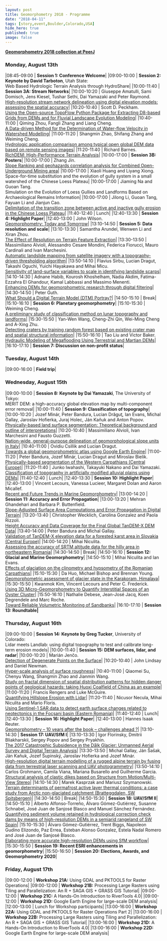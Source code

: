 ```yaml
---
layout: post
title: Geomorphometry 2018 - Programme
date: "2018-04-11"
tags: [story,event,Boulder,Colorado,USA]
hide_hero: true
published: true
image: false
---
```


**[Geomorphometry 2018 collection at PeerJ](https://peerj.com/collections/57-geomorphometry2018)**


### Monday, August 13th

|08:45-09:00 | **Session 1: Conference Welcome**|
|09:00-10:00 | **Session 2: Keynote by David Tarboton**, Utah State: <br> Web Based Hydrologic Terrain Analysis through HydroShare|
|10:00-11:40 | **Session 3A: Stream Networks**|
|10:00-10:20 | Giuseppe Amatulli, Sami Domisch, Jens Kiesel, Tushar Sethi, Dai Yamazaki and Peter Raymond. <br> [High-resolution stream network delineation using digital elevation models: assessing the spatial accuracy](https://peerj.com/preprints/27109)|
|10:20-10:40 | Scott D. Peckham. <br> [Using the Open-source TopoFlow Python Package for Extracting D8-based Grids from DEMs and for Fluvial Landscape Evolution Modeling]({{site.baseurl}}/uploads/pdf/pdf2018/Peckham_2018_geomorphometry.pdf)|
|10:40-11:00 | Qiming Zhou, Fangli Zhang and Liang Cheng. <br> [A Data-driven Method for the Determination of Water-flow Velocity in Watershed Modelling](https://peerj.com/preprints/27155)|
|11:00-11:20 | Shangmin Zhao, Shifang Zhang and Weiming Cheng. <br> [Hydrologic application comparison among typical open global DEM data based on remote sensing images](https://peerj.com/preprints/27065)|
|11:20-11:40 | Richard Barnes. <br> [RichDEM: High-Performance Terrain Analysis](https://peerj.com/preprints/27099)|
|10:00-17:00 | **Session 3B: Posters**|
|10:00-17:00 | Zhang Jin. <br> [Slope Ranking and geohazards correlation analysis for Combined Open-Underground Mining area](https://peerj.com/preprints/27070)|
|10:00-17:00 | Xiaoli Huang and Liyang Xiong. <br> Space-for-time substitution and the evolution of gully system in a small watershed of the Chinese Loess Plateau|
|10:00-17:00 | Jiaming Na and Guoan Tang. <br> Simulation on the Evolution of Loess Gullies and Landforms Based on Archaeological Remains Information|
|10:00-17:00 | Jilong Li, Guoan Tang, Fayuan Li and Jianjun Cao. <br> [Delimitation of the transition zone between active and inactive gully erosion in the Chinese Loess Plateau](https://peerj.com/preprints/27139)|
|11:40-12:40 | Lunch|
|12:40-13:30 | **Session 4: Highlight Paper**|
|12:40-13:00 | John Wilson. <br> [Geomorphometry: Today and Tomorrow](https://peerj.com/preprints/27197)|
|13:10-14:50 | **Session 5: Data resolution and scale**|
|13:10-13:30 | Samantha Arundel, Wenwen Li and Xiran Zhou. <br> [The Effect of Resolution on Terrain Feature Extraction](https://peerj.com/preprints/27072)|
|13:30-13:50 | Massimiliano Alvioli, Alessandro Cesare Mondini, Federica Fiorucci, Mauro Cardinali and Ivan Marchesini. <br> [Automatic landslide mapping from satellite imagery with a topography-driven thresholding algorithm](https://peerj.com/preprints/27067)|
|13:50-14:10 | Flavius Sirbu, Lucian Dragut, Takashi Oguchi, Yuichi Hayakawa and Mihai Micu. <br> [Sensitivity of land-surface variables to scale in identifying landslide scarps]({{site.baseurl}}/uploads/pdf/pdf2018/Sirbu_others_2018_geomorphometry.pdf)|
|14:10-14:30 | Adnane Habib, Kourosh Khoshelham, Nadia Akdim, Fatima-Ezzahra El Ghandour, Kamal Labbassi and Massimo Menenti. <br> [Enhancing DEMs for geomorphometric research through digital filtering](https://peerj.com/preprints/27105)|
|14:30-14:50 | Peter Guth. <br> [What Should a Digital Terrain Model (DTM) Portray?](https://peerj.com/preprints/27053)|
|14:50-15:10 | Break|
|15:10-16:10 | **Session 6: Planetary geomorphometry**|
|15:10-15:30 | Weiming Cheng. <br> [A preliminary study of classification method on lunar topography and landforms]({{site.baseurl}}/uploads/pdf/pdf2018/Cheng_others_2018_geomorphometry.pdf)|
|15:30-15:50 | Yan-Wen Wang, Cheng-Zhi Qin, Wei-Ming Cheng and A-Xing Zhu. <br> [Detecting craters by training random forest based on existing crater map and spatial structural information]({{site.baseurl}}/uploads/pdf/pdf2018/Wang_others_2018_geomorphometry.pdf)|
|15:50-16:10 | Tao Liu and Victor Baker. <br> [Hydraulic Modeling of Megaflooding Using Terrestrial and Martian DEMs](https://peerj.com/preprints/27107)|
|16:10-17:10 | **Session 7: Discussion on non-profit status**|

### Tuesday, August 14th

|09:00-16:00 | **Field trip**|


### Wednesday, August 15th

|09:00-10:00 | **Session 8: Keynote by Dai Yamazaki**, The University of Tokyo: <br> MERIT DEM: a high-accuracy global elevation map by multi-component error removal|
|10:00-11:40 | **Session 9: Classification of topography**|
|10:00-10:20 | Jozef Minár, Peter Bandura, Lucian Drăguţ, Ian Evans, Michal Gallay, Jaroslav Hofierka, Juraj Holec, Ján Kaňuk and Anton Popov. <br> [Physically-based land surface segmentation: Theoretical background and outline of interpretations](https://peerj.com/preprints/27075)|
|10:20-10:40 | Massimiliano Alvioli, Ivan Marchesini and Fausto Guzzetti. <br> [Nation-wide, general-purpose delineation of geomorphological slope units in Italy](https://peerj.com/preprints/27066)|
|10:40-11:00 | Ovidiu Csillik and Lucian Dragut. <br> [Towards a global geomorphometric atlas using Google Earth Engine]({{site.baseurl}}/uploads/pdf/pdf2018/Csilik_Dragut_2018_geomorphometry.pdf)|
|11:00-11:20 | Peter Bandura, Jozef Minár, Lucian Dragut and Miroslav Bielik. <br> [Physically-based segmentation of the Western Carpathians (Central Europe)](https://peerj.com/preprints/27083)|
|11:20-11:40 | Junko Iwahashi, Takayuki Nakano and Dai Yamazaki. <br> [Classification of topography in artificially modified alluvial plains using DEMs]({{site.baseurl}}/uploads/pdf/pdf2018/Iwashashi_others_2018_geomorphometry.pdf)|
|11:40-12:40 | Lunch|
|12:40-13:30 | **Session 10: Highlight Paper**|
|12:40-13:00 | Vincent Lecours, Vanessa Lucieer, Margaret Dolan and Aaron Micallef. <br> [Recent and Future Trends in Marine Geomorphometry]({{site.baseurl}}/uploads/pdf/pdf2018/Lecours_others_2018_geomorphometry.pdf)|
|13:00-14:20 | **Session 11: Accuracy and Error Propagation**|
|13:00-13:20 | Mehran Ghandehari and Barbara P. Buttenfield. <br> [Slope-Adjusted Surface Area Computations and Error Propagation in Digital Terrain](https://peerj.com/preprints/27068)|
|13:20-13:40 | Christopher Wecklich, Carolina Gonzalez and Paola Rizzoli. <br>[ Height Accuracy and Data Coverage for the Final Global TanDEM-X DEM Data]({{site.baseurl}}/uploads/pdf/pdf2018/Wecklich_others_2018_geomorphometry.pdf)|
|13:40-14:00 | Peter Bandura and Michal Gallay. <br> [Validation of TanDEM-X elevation data for a forested karst area in Slovakia (Central Europe)](https://peerj.com/preprints/27077)|
|14:00-14:20 | Mihai Niculita. <br> [Assessing the accuracy of SRTM altitude data for the hilly area in northeastern Romania](https://peerj.com/preprints/27074)|
|14:30-14:50 | Break|
|14:50-16:10 | **Session 12: Glacial and Marine Geomorphometry**|
|14:50-15:10 | Mihai Niculita and Ian Evans. <br> [Effects of glaciation on the clinometry and hypsometry of the Romanian Carpathians](https://peerj.com/preprints/27076)|
|15:10-15:30 | Da Huo, Michael Bishop and Brennan Young. <br> [Geomorphometric assessment of glacier state in the Karakoram, Himalaya]({{site.baseurl}}/uploads/pdf/pdf2018/Huo_others_2018_geomorphometry.pdf)|
|15:30-15:50 | Kwanmok Kim, Vincent Lecours and Peter C. Frederick. <br> [Using 3D Micro-Geomorphometry to Quantify Interstitial Spaces of an Oyster Cluster](https://peerj.com/preprints/27596)|
|15:50-16:10 | Nathalie Debese, Jean-José Jacq, Koen Degrendele and Marc Roche. <br>[Toward Reliable Volumetric Monitoring of Sandbanks]({{site.baseurl}}/uploads/pdf/pdf2018/Debese_others_2018_geomorphometry.pdf)|
|16:10-17:10 | **Session 13: Roundtable|**

### Thursday, August 16th

|09:00-10:00 | **Session 14: Keynote by Greg Tucker**, University of Colorado: <br> Lidar meets Landlab: using digital topography to test and calibrate long-term erosion models|
|10:00-11:40 | **Session 15: DEM surfaces, lidar, and radar**|
|10:00-10:20 | Marián Jenčo. <br> [Detection of Degenerate Points on the Surface](https://peerj.com/preprints/27097)|
|10:20-10:40 | John Lindsay and Daniel Newman. <br> [Hyper-scale analysis of surface roughness](https://peerj.com/preprints/27110)|
|10:40-11:00 | Qiaomei Su, Chenyu Wang, Shangmin Zhao and Jianmin Wang. <br> [Study on fractal dimension of spatial distribution patterns for hidden danger points of geological hazards: taking Huoxi Coalfield of China as an example]({{site.baseurl}}/uploads/pdf/pdf2018/Su_others_2018_geomorphometry.pdf)|
|11:00-11:20 | Francis Rengers and Luke McGuire. <br> [Quantifying Hillslope Erosion with Lidar]({{site.baseurl}}/uploads/pdf/pdf2018/Rengers_McGuire_2018_geomorphometry.pdf)|
|11:20-11:40 | Nicusor Necula, Mihai Niculita and Mario Floris. <br> [Using Sentinel-1 SAR data to detect earth surface changes related to neotectonics in the Focșani basin (Eastern Romania)](https://peerj.com/preprints/27084)|
|11:40-12:40 | Lunch|
|12:40-13:30 | **Session 16: Highlight Paper**|
|12:40-13:00 | Hannes Isaak Reuter. <br> [Geomorphometry – 10 years after the book – challenges ahead ?](https://peerj.com/preprints/27157)|
|13:10-14:30 | **Session 17: UAV/SfM I**|
|13:10-13:30 | Igor Florinsky, Dmitrii Bliakharskii, Sergey Popov and Sergey Pryakhin. <br> [The 2017 Catastrophic Subsidence in the Dålk Glacier: Unmanned Aerial Survey and Digital Terrain Analysis](https://peerj.com/preprints/27064)|
|13:30-13:50 | Michal Gallay, Ján Šašak, Ján Kaňuk, Jozef Šupinský, Jaroslav Hofierka and Jozef Minár. <br> [High-resolution digital terrain modelling of a rugged alpine terrain by fusing data from terrestrial laser scanning and UAV photogrammetry](https://peerj.com/preprints/27078)|
|13:50-14:10 | Carlos Grohmann, Camila Viana, Mariana Busarello and Guilherme Garcia. <br> [Structural analysis of clastic dikes based on Structure from Motion/Multi-View Stereo](https://peerj.com/preprints/27060)|
|14:10-14:30 | Marek Kasprzak and Mariusz Szymanowski. <br> [Terrain determinants of permafrost active layer thermal conditions: a case study from Arctic non-glaciated catchment (Bratteggdalen, SW Spitsbergen)](https://peerj.com/preprints/27119)|
|14:30-14:50 | Break|
|14:50-15:30 | **Session 18: UAV/SfM II**|
|14:50-15:10 | Alberto Alfonso-Torreño, Álvaro Gómez-Gutiérrez, Susanne Schnabel, José Juan de Sanjosé Blasco and Manuel Sánchez Fernández. <br> [Quantifying sediment volume retained in hydrological correction check dams by means of high-resolution DEMs in a semiarid rangeland of SW Spain]({{site.baseurl}}/uploads/pdf/pdf2018/Alfonso-Torreno_Gomez-Gutierrez_others_2018_geomorphometry.pdf)|
|15:10-15:30 | Álvaro Gómez-Gutiérrez, Trent Biggs, Napoleon Gudino Elizondo, Paz Errea, Esteban Alonso Gonzalez, Estela Nadal Romero and José Juan de Sanjosé Blasco. <br> [Elaborating more accurate high-resolution DEMs using SfM workflow](https://peerj.com/preprints/27081)|
|15:30-15:50 | **Session 19: Recent ESRI enhancements in geomorphometry**|
|15:50-16:50 | **Session 20: Elections, Awards, and Geomorphometry 2020**|



### Friday, August 17th

|09:00-12:00 | **Workshop 21A:** Using GDAL and PKTOOLS for Raster Operations|
|09:00-12:00 | **Workshop 21B:** Processing Large Rasters using Tiling and Parallelization: An R + SAGA GIS + GRASS GIS Tutorial|
|09:00-12:00 | **Workshop 21C:** A Hands-On Introduction to RiverTools 4.0|
|09:00-12:00 | **Workshop 21D:** Google Earth Engine for large-scale DEM analysis|
|12:00-13:00 | Lunch for Workshop participants|
|13:00-16:00 | **Workshop 22A:** Using GDAL and PKTOOLS for Raster Operations Part 2|
|13:00-16:00 | **Workshop 22B:** Processing Large Rasters using Tiling and Parallelization: An R + SAGA GIS + GRASS GIS Tutorial|
|13:00-16:00 | **Workshop 21D:** A Hands-On Introduction to RiverTools 4.0|
|13:00-16:00 | **Workshop 22D:** Google Earth Engine for large-scale DEM analysis|